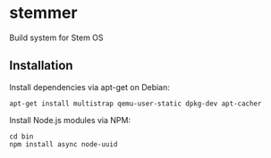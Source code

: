 stemmer
=

Build system for Stem OS

Installation
-

Install dependencies via apt-get on Debian:

	apt-get install multistrap qemu-user-static dpkg-dev apt-cacher

Install Node.js modules via NPM:

	cd bin
	npm install async node-uuid
